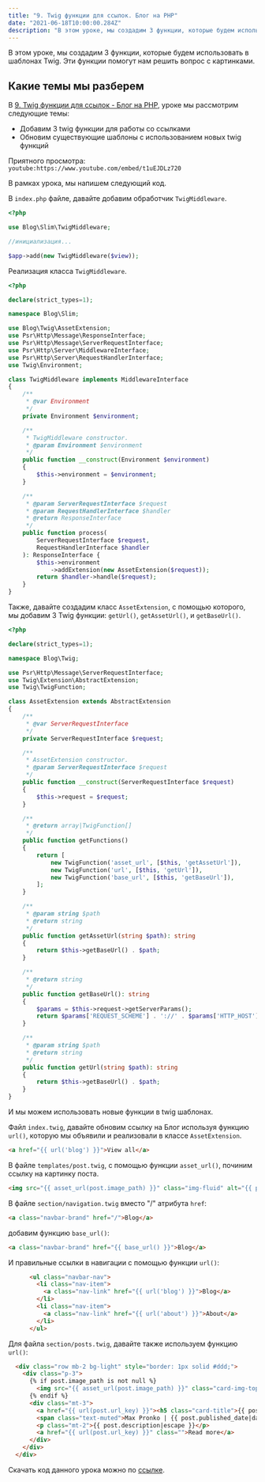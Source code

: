 ```yaml
---
title: "9. Twig функции для ссылок. Блог на PHP"
date: "2021-06-18T10:00:00.284Z"
description: "В этом уроке, мы создадим 3 функции, которые будем использовать в шаблонах Twig. Эти функции помогут нам решить вопрос с картинками."
---
```


В этом уроке, мы создадим 3 функции, которые будем использовать в шаблонах Twig. Эти функции помогут нам решить вопрос с картинками.

## Какие темы мы разберем
В [9. Twig функции для ссылок - Блог на PHP](https://www.youtube.com/watch?v=t1uEJDLz720), уроке мы рассмотрим следующие темы:
* Добавим 3 twig функции для работы со ссылками
* Обновим существующие шаблоны с использованием новых twig функций

Приятного просмотра:
`youtube:https://www.youtube.com/embed/t1uEJDLz720`

В рамках урока, мы напишем следующий код.

В `index.php` файле, давайте добавим обработчик `TwigMiddleware`.

```php
<?php

use Blog\Slim\TwigMiddleware;

//инициализация...

$app->add(new TwigMiddleware($view));
```

Реализация класса `TwigMiddleware`.

```php
<?php

declare(strict_types=1);

namespace Blog\Slim;

use Blog\Twig\AssetExtension;
use Psr\Http\Message\ResponseInterface;
use Psr\Http\Message\ServerRequestInterface;
use Psr\Http\Server\MiddlewareInterface;
use Psr\Http\Server\RequestHandlerInterface;
use Twig\Environment;

class TwigMiddleware implements MiddlewareInterface
{
    /**
     * @var Environment
     */
    private Environment $environment;

    /**
     * TwigMiddleware constructor.
     * @param Environment $environment
     */
    public function __construct(Environment $environment)
    {
        $this->environment = $environment;
    }

    /**
     * @param ServerRequestInterface $request
     * @param RequestHandlerInterface $handler
     * @return ResponseInterface
     */
    public function process(
        ServerRequestInterface $request,
        RequestHandlerInterface $handler
    ): ResponseInterface {
        $this->environment
            ->addExtension(new AssetExtension($request));
        return $handler->handle($request);
    }
}
```

Также, давайте создадим класс `AssetExtension`, с помощью которого, мы добавим 3 Twig функции: `getUrl()`, `getAssetUrl()`, и `getBaseUrl()`.

```php
<?php

declare(strict_types=1);

namespace Blog\Twig;

use Psr\Http\Message\ServerRequestInterface;
use Twig\Extension\AbstractExtension;
use Twig\TwigFunction;

class AssetExtension extends AbstractExtension
{
    /**
     * @var ServerRequestInterface
     */
    private ServerRequestInterface $request;

    /**
     * AssetExtension constructor.
     * @param ServerRequestInterface $request
     */
    public function __construct(ServerRequestInterface $request)
    {
        $this->request = $request;
    }

    /**
     * @return array|TwigFunction[]
     */
    public function getFunctions()
    {
        return [
            new TwigFunction('asset_url', [$this, 'getAssetUrl']),
            new TwigFunction('url', [$this, 'getUrl']),
            new TwigFunction('base_url', [$this, 'getBaseUrl']),
        ];
    }

    /**
     * @param string $path
     * @return string
     */
    public function getAssetUrl(string $path): string
    {
        return $this->getBaseUrl() . $path;
    }

    /**
     * @return string
     */
    public function getBaseUrl(): string
    {
        $params = $this->request->getServerParams();
        return $params['REQUEST_SCHEME'] . '://' . $params['HTTP_HOST'] . '/';
    }

    /**
     * @param string $path
     * @return string
     */
    public function getUrl(string $path): string
    {
        return $this->getBaseUrl() . $path;
    }
}
```

И мы можем использовать новые функции в twig шаблонах.

Файл `index.twig`, давайте обновим ссылку на Блог используя функцию `url()`, которую мы объявили и реализовали в классе `AssetExtension`.

```html
<a href="{{ url('blog') }}">View all</a>
```

В файле `templates/post.twig`, с помощью функции `asset_url()`, починим ссылку на картинку поста.

```html
<img src="{{ asset_url(post.image_path) }}" class="img-fluid" alt="{{ post.title|escape }}">
```

В файле `section/navigation.twig` вместо "/" атрибута `href`:

```html
<a class="navbar-brand" href="/">Blog</a>
```

добавим функцию `base_url()`:
```html
<a class="navbar-brand" href="{{ base_url() }}">Blog</a>
```

И правильные ссылки в навигации с помощью функции `url()`:
```html
      <ul class="navbar-nav">
        <li class="nav-item">
          <a class="nav-link" href="{{ url('blog') }}">Blog</a>
        </li>
        <li class="nav-item">
          <a class="nav-link" href="{{ url('about') }}">About</a>
        </li>
      </ul>
```

Для файла `section/posts.twig`, давайте также используем функцию `url()`:
```html
  <div class="row mb-2 bg-light" style="border: 1px solid #ddd;">
    <div class="p-3">
      {% if post.image_path is not null %}
        <img src="{{ asset_url(post.image_path) }}" class="card-img-top" alt="{{ post.title|escape }}">
      {% endif %}
      <div class="mt-3">
        <a href="{{ url(post.url_key) }}"><h5 class="card-title">{{ post.title|escape }}</h5></a>
        <span class="text-muted">Max Pronko | {{ post.published_date|date("F d, Y") }}</span>
        <p class="mt-2">{{ post.description|escape }}</p>
        <a href="{{ url(post.url_key) }}" class="">Read more</a>
      </div>
    </div>
  </div>
```

Скачать код данного урока можно по [ссылке](https://github.com/mcspronko/php-blog-lessons/tree/master/lesson-9).
